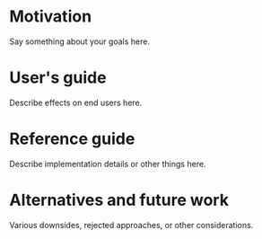 # Motivation

Say something about your goals here.

# User's guide

Describe effects on end users here.

# Reference guide

Describe implementation details or other things here.

# Alternatives and future work

Various downsides, rejected approaches, or other considerations.

